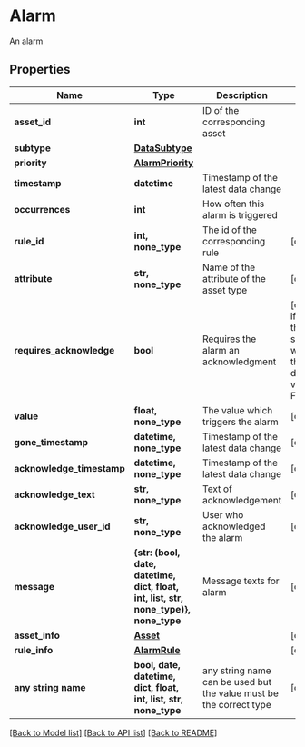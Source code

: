 # Alarm

An alarm

## Properties
Name | Type | Description | Notes
------------ | ------------- | ------------- | -------------
**asset_id** | **int** | ID of the corresponding asset | 
**subtype** | [**DataSubtype**](DataSubtype.md) |  | 
**priority** | [**AlarmPriority**](AlarmPriority.md) |  | 
**timestamp** | **datetime** | Timestamp of the latest data change | 
**occurrences** | **int** | How often this alarm is triggered | 
**rule_id** | **int, none_type** | The id of the corresponding rule | [optional] 
**attribute** | **str, none_type** | Name of the attribute of the asset type | [optional] 
**requires_acknowledge** | **bool** | Requires the alarm an acknowledgment | [optional]  if omitted the server will use the default value of False
**value** | **float, none_type** | The value which triggers the alarm | [optional] 
**gone_timestamp** | **datetime, none_type** | Timestamp of the latest data change | [optional] 
**acknowledge_timestamp** | **datetime, none_type** | Timestamp of the latest data change | [optional] 
**acknowledge_text** | **str, none_type** | Text of acknowledgement | [optional] 
**acknowledge_user_id** | **str, none_type** | User who acknowledged the alarm | [optional] 
**message** | **{str: (bool, date, datetime, dict, float, int, list, str, none_type)}, none_type** | Message texts for alarm | [optional] 
**asset_info** | [**Asset**](Asset.md) |  | [optional] 
**rule_info** | [**AlarmRule**](AlarmRule.md) |  | [optional] 
**any string name** | **bool, date, datetime, dict, float, int, list, str, none_type** | any string name can be used but the value must be the correct type | [optional]

[[Back to Model list]](../README.md#documentation-for-models) [[Back to API list]](../README.md#documentation-for-api-endpoints) [[Back to README]](../README.md)


